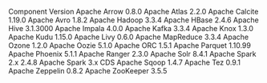 Component	            Version
Apache Arrow	    0.8.0
Apache Atlas	    2.2.0
Apache Calcite	    1.19.0
Apache Avro	        1.8.2
Apache Hadoop 	    3.3.4
Apache HBase	    2.4.6
Apache Hive	        3.1.3000
Apache Impala	    4.0.0
Apache Kafka	    3.3.4
Apache Knox	        1.3.0
Apache Kudu	        1.15.0
Apache Livy	        0.6.0
Apache MapReduce	3.3.4
Apache Ozone	    1.2.0
Apache Oozie	    5.1.0
Apache ORC	        1.5.1
Apache Parquet	    1.10.99
Apache Phoenix	    5.1.1
Apache Ranger	    2.3.0
Apache Solr	        8.4.1
Apache Spark 2.x	2.4.8
Apache Spark 3.x	CDS
Apache Sqoop	    1.4.7
Apache Tez	        0.9.1
Apache Zeppelin	    0.8.2
Apache ZooKeeper	3.5.5
